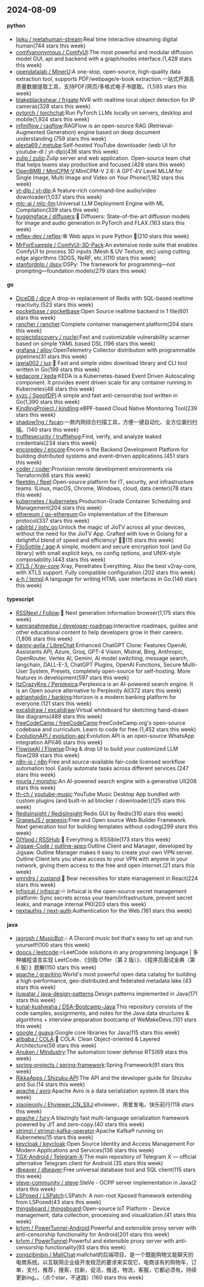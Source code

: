 ## 2024-08-09

#### python
* [lipku / metahuman-stream](https://github.com/lipku/metahuman-stream):Real time interactive streaming digital human(744 stars this week)
* [comfyanonymous / ComfyUI](https://github.com/comfyanonymous/ComfyUI):The most powerful and modular diffusion model GUI, api and backend with a graph/nodes interface.(1,428 stars this week)
* [opendatalab / MinerU](https://github.com/opendatalab/MinerU):A one-stop, open-source, high-quality data extraction tool, supports PDF/webpage/e-book extraction.一站式开源高质量数据提取工具，支持PDF/网页/多格式电子书提取。(1,593 stars this week)
* [blakeblackshear / frigate](https://github.com/blakeblackshear/frigate):NVR with realtime local object detection for IP cameras(328 stars this week)
* [pytorch / torchchat](https://github.com/pytorch/torchchat):Run PyTorch LLMs locally on servers, desktop and mobile(1,924 stars this week)
* [infiniflow / ragflow](https://github.com/infiniflow/ragflow):RAGFlow is an open-source RAG (Retrieval-Augmented Generation) engine based on deep document understanding.(759 stars this week)
* [alexta69 / metube](https://github.com/alexta69/metube):Self-hosted YouTube downloader (web UI for youtube-dl / yt-dlp)(436 stars this week)
* [zulip / zulip](https://github.com/zulip/zulip):Zulip server and web application. Open-source team chat that helps teams stay productive and focused.(428 stars this week)
* [OpenBMB / MiniCPM-V](https://github.com/OpenBMB/MiniCPM-V):MiniCPM-V 2.6: A GPT-4V Level MLLM for Single Image, Multi Image and Video on Your Phone(1,182 stars this week)
* [yt-dlp / yt-dlp](https://github.com/yt-dlp/yt-dlp):A feature-rich command-line audio/video downloader(1,037 stars this week)
* [mlc-ai / mlc-llm](https://github.com/mlc-ai/mlc-llm):Universal LLM Deployment Engine with ML Compilation(339 stars this week)
* [huggingface / diffusers](https://github.com/huggingface/diffusers):🤗 Diffusers: State-of-the-art diffusion models for image and audio generation in PyTorch and FLAX.(163 stars this week)
* [reflex-dev / reflex](https://github.com/reflex-dev/reflex):🕸️ Web apps in pure Python 🐍(210 stars this week)
* [MrForExample / ComfyUI-3D-Pack](https://github.com/MrForExample/ComfyUI-3D-Pack):An extensive node suite that enables ComfyUI to process 3D inputs (Mesh & UV Texture, etc) using cutting edge algorithms (3DGS, NeRF, etc.)(110 stars this week)
* [stanfordnlp / dspy](https://github.com/stanfordnlp/dspy):DSPy: The framework for programming—not prompting—foundation models(279 stars this week)

#### go
* [DiceDB / dice](https://github.com/DiceDB/dice):A drop-in replacement of Redis with SQL-based realtime reactivity.(523 stars this week)
* [pocketbase / pocketbase](https://github.com/pocketbase/pocketbase):Open Source realtime backend in 1 file(601 stars this week)
* [rancher / rancher](https://github.com/rancher/rancher):Complete container management platform(204 stars this week)
* [projectdiscovery / nuclei](https://github.com/projectdiscovery/nuclei):Fast and customizable vulnerability scanner based on simple YAML based DSL.(196 stars this week)
* [grafana / alloy](https://github.com/grafana/alloy):OpenTelemetry Collector distribution with programmable pipelines(31 stars this week)
* [iawia002 / lux](https://github.com/iawia002/lux):👾 Fast and simple video download library and CLI tool written in Go(199 stars this week)
* [kedacore / keda](https://github.com/kedacore/keda):KEDA is a Kubernetes-based Event Driven Autoscaling component. It provides event driven scale for any container running in Kubernetes(48 stars this week)
* [xvzc / SpoofDPI](https://github.com/xvzc/SpoofDPI):A simple and fast anti-censorship tool written in Go(1,390 stars this week)
* [KindlingProject / kindling](https://github.com/KindlingProject/kindling):eBPF-based Cloud Native Monitoring Tool(239 stars this week)
* [shadow1ng / fscan](https://github.com/shadow1ng/fscan):一款内网综合扫描工具，方便一键自动化、全方位漏扫扫描。(140 stars this week)
* [trufflesecurity / trufflehog](https://github.com/trufflesecurity/trufflehog):Find, verify, and analyze leaked credentials(234 stars this week)
* [encoredev / encore](https://github.com/encoredev/encore):Encore is the Backend Development Platform for building distributed systems and event-driven applications.(451 stars this week)
* [coder / coder](https://github.com/coder/coder):Provision remote development environments via Terraform(66 stars this week)
* [fleetdm / fleet](https://github.com/fleetdm/fleet):Open-source platform for IT, security, and infrastructure teams. (Linux, macOS, Chrome, Windows, cloud, data center)(78 stars this week)
* [kubernetes / kubernetes](https://github.com/kubernetes/kubernetes):Production-Grade Container Scheduling and Management(204 stars this week)
* [ethereum / go-ethereum](https://github.com/ethereum/go-ethereum):Go implementation of the Ethereum protocol(337 stars this week)
* [rabilrbl / jiotv_go](https://github.com/rabilrbl/jiotv_go):Unlock the magic of JioTV across all your devices, without the need for the JioTV App. Crafted with love in Golang for a delightful blend of speed and efficiency! 🌟✨(15 stars this week)
* [FiloSottile / age](https://github.com/FiloSottile/age):A simple, modern and secure encryption tool (and Go library) with small explicit keys, no config options, and UNIX-style composability.(443 stars this week)
* [XTLS / Xray-core](https://github.com/XTLS/Xray-core):Xray, Penetrates Everything. Also the best v2ray-core, with XTLS support. Fully compatible configuration.(202 stars this week)
* [a-h / templ](https://github.com/a-h/templ):A language for writing HTML user interfaces in Go.(146 stars this week)

#### typescript
* [RSSNext / Follow](https://github.com/RSSNext/Follow):🧡 Next generation information browser(1,175 stars this week)
* [kamranahmedse / developer-roadmap](https://github.com/kamranahmedse/developer-roadmap):Interactive roadmaps, guides and other educational content to help developers grow in their careers.(1,806 stars this week)
* [danny-avila / LibreChat](https://github.com/danny-avila/LibreChat):Enhanced ChatGPT Clone: Features OpenAI, Assistants API, Azure, Groq, GPT-4 Vision, Mistral, Bing, Anthropic, OpenRouter, Vertex AI, Gemini, AI model switching, message search, langchain, DALL-E-3, ChatGPT Plugins, OpenAI Functions, Secure Multi-User System, Presets, completely open-source for self-hosting. More features in development(597 stars this week)
* [ItzCrazyKns / Perplexica](https://github.com/ItzCrazyKns/Perplexica):Perplexica is an AI-powered search engine. It is an Open source alternative to Perplexity AI(372 stars this week)
* [adrianhajdin / banking](https://github.com/adrianhajdin/banking):Horizon is a modern banking platform for everyone.(121 stars this week)
* [excalidraw / excalidraw](https://github.com/excalidraw/excalidraw):Virtual whiteboard for sketching hand-drawn like diagrams(489 stars this week)
* [freeCodeCamp / freeCodeCamp](https://github.com/freeCodeCamp/freeCodeCamp):freeCodeCamp.org's open-source codebase and curriculum. Learn to code for free.(1,452 stars this week)
* [EvolutionAPI / evolution-api](https://github.com/EvolutionAPI/evolution-api):Evolution API is an open-source WhatsApp integration API(46 stars this week)
* [FlowiseAI / Flowise](https://github.com/FlowiseAI/Flowise):Drag & drop UI to build your customized LLM flow(298 stars this week)
* [n8n-io / n8n](https://github.com/n8n-io/n8n):Free and source-available fair-code licensed workflow automation tool. Easily automate tasks across different services.(247 stars this week)
* [miurla / morphic](https://github.com/miurla/morphic):An AI-powered search engine with a generative UI(208 stars this week)
* [th-ch / youtube-music](https://github.com/th-ch/youtube-music):YouTube Music Desktop App bundled with custom plugins (and built-in ad blocker / downloader)(125 stars this week)
* [RedisInsight / RedisInsight](https://github.com/RedisInsight/RedisInsight):Redis GUI by Redis(310 stars this week)
* [GrapesJS / grapesjs](https://github.com/GrapesJS/grapesjs):Free and Open source Web Builder Framework. Next generation tool for building templates without coding(299 stars this week)
* [DIYgod / RSSHub](https://github.com/DIYgod/RSSHub):🧡 Everything is RSSible(173 stars this week)
* [Jigsaw-Code / outline-apps](https://github.com/Jigsaw-Code/outline-apps):Outline Client and Manager, developed by Jigsaw. Outline Manager makes it easy to create your own VPN server. Outline Client lets you share access to your VPN with anyone in your network, giving them access to the free and open internet.(21 stars this week)
* [pmndrs / zustand](https://github.com/pmndrs/zustand):🐻 Bear necessities for state management in React(224 stars this week)
* [Infisical / infisical](https://github.com/Infisical/infisical):♾ Infisical is the open-source secret management platform: Sync secrets across your team/infrastructure, prevent secret leaks, and manage internal PKI(203 stars this week)
* [nextauthjs / next-auth](https://github.com/nextauthjs/next-auth):Authentication for the Web.(161 stars this week)

#### java
* [jagrosh / MusicBot](https://github.com/jagrosh/MusicBot):🎶 A Discord music bot that's easy to set up and run yourself!(100 stars this week)
* [doocs / leetcode](https://github.com/doocs/leetcode):🔥LeetCode solutions in any programming language | 多种编程语言实现 LeetCode、《剑指 Offer（第 2 版）》、《程序员面试金典（第 6 版）》题解(150 stars this week)
* [apache / gravitino](https://github.com/apache/gravitino):World's most powerful open data catalog for building a high-performance, geo-distributed and federated metadata lake.(43 stars this week)
* [iluwatar / java-design-patterns](https://github.com/iluwatar/java-design-patterns):Design patterns implemented in Java(171 stars this week)
* [kunal-kushwaha / DSA-Bootcamp-Java](https://github.com/kunal-kushwaha/DSA-Bootcamp-Java):This repository consists of the code samples, assignments, and notes for the Java data structures & algorithms + interview preparation bootcamp of WeMakeDevs.(101 stars this week)
* [google / guava](https://github.com/google/guava):Google core libraries for Java(115 stars this week)
* [alibaba / COLA](https://github.com/alibaba/COLA):🥤 COLA: Clean Object-oriented & Layered Architecture(56 stars this week)
* [Anuken / Mindustry](https://github.com/Anuken/Mindustry):The automation tower defense RTS(69 stars this week)
* [spring-projects / spring-framework](https://github.com/spring-projects/spring-framework):Spring Framework(91 stars this week)
* [RikkaApps / Shizuku-API](https://github.com/RikkaApps/Shizuku-API):The API and the developer guide for Shizuku and Sui.(14 stars this week)
* [apache / avro](https://github.com/apache/avro):Apache Avro is a data serialization system.(8 stars this week)
* [xiaojieonly / Ehviewer_CN_SXJ](https://github.com/xiaojieonly/Ehviewer_CN_SXJ):ehviewer，用爱发电，快乐前行(118 stars this week)
* [apache / fury](https://github.com/apache/fury):A blazingly fast multi-language serialization framework powered by JIT and zero-copy.(40 stars this week)
* [strimzi / strimzi-kafka-operator](https://github.com/strimzi/strimzi-kafka-operator):Apache Kafka® running on Kubernetes(15 stars this week)
* [keycloak / keycloak](https://github.com/keycloak/keycloak):Open Source Identity and Access Management For Modern Applications and Services(136 stars this week)
* [TGX-Android / Telegram-X](https://github.com/TGX-Android/Telegram-X):The main repository of Telegram X — official alternative Telegram client for Android.(35 stars this week)
* [dbeaver / dbeaver](https://github.com/dbeaver/dbeaver):Free universal database tool and SQL client(115 stars this week)
* [steve-community / steve](https://github.com/steve-community/steve):SteVe - OCPP server implementation in Java(2 stars this week)
* [LSPosed / LSPatch](https://github.com/LSPosed/LSPatch):LSPatch: A non-root Xposed framework extending from LSPosed(43 stars this week)
* [thingsboard / thingsboard](https://github.com/thingsboard/thingsboard):Open-source IoT Platform - Device management, data collection, processing and visualization.(41 stars this week)
* [krlvm / PowerTunnel-Android](https://github.com/krlvm/PowerTunnel-Android):Powerful and extensible proxy server with anti-censorship functionality for Android(201 stars this week)
* [krlvm / PowerTunnel](https://github.com/krlvm/PowerTunnel):Powerful and extensible proxy server with anti-censorship functionality(93 stars this week)
* [zongzibinbin / MallChat](https://github.com/zongzibinbin/MallChat):mallchat的后端项目，是一个既能购物又能聊天的电商系统。以互联网企业级开发规范的要求来实现它，电商该有的购物车，订单，支付，推荐，搜索，拉新，促活，推送，物流，客服，它都必须有。持续更新ing。。（点个star，不迷路）(160 stars this week)
